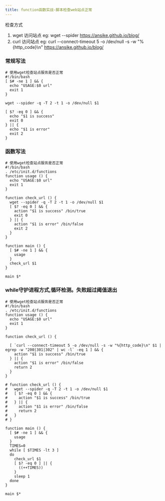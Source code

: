 ```yaml
---
title: function函数实战-脚本检查web站点正常
---
```


检查方式
1. wget 访问站点 eg: wget --spider https://ansike.github.io/blog/
2. curl 访问站点 eg: curl --connect-timeout 5 -o /dev/null -s -w "%{http_code}\n" https://ansike.github.io/blog/

### 常规写法

```shell
# 使用wget检查站点服务是否正常
#!/bin/bash
[ $# -ne 1 ] && {
  echo "USAGE:$0 url"
  exit 1
}

wget --spider -q -T 2 -t 1 -o /dev/null $1

[ $? -eq 0 ] && {
  echo "$1 is success"
  exit 0
} || {
  echo "$1 is error"
  exit 2
}
```

### 函数写法

```shell
# 使用wget检查站点服务是否正常
#!/bin/bash
. /etc/init.d/functions
function usage () {
  echo "USAGE:$0 url"
  exit 1
}

function check_url () {
  wget --spider -q -T 2 -t 1 -o /dev/null $1
  [ $? -eq 0 ] && {
    action "$1 is success" /bin/true
    exit 0
  } || {
    action "$1 is error" /bin/false
    exit 2
  }
}

function main () {
  [ $# -ne 1 ] && {
    usage
  }
  check_url $1
}

main $*
```

### while守护进程方式,循环检测。失败超过阈值退出

```shell
# 使用wget检查站点服务是否正常
#!/bin/bash
. /etc/init.d/functions
function usage () {
  echo "USAGE:$0 url"
  exit 1
}

function check_url () {
  
  [ `curl --connect-timeout 5 -o /dev/null -s -w "%{http_code}\n" $1 | egrep -w "200|301|302" | wc -l` -eq 1 ] && {
    action "$1 is success" /bin/true
  } || {
    action "$1 is error" /bin/false
    return 2
  }
}

# function check_url () {
#   wget --spider -q -T 2 -t 1 -o /dev/null $1
#   [ $? -eq 0 ] && {
#     action "$1 is success" /bin/true
#   } || {
#     action "$1 is error" /bin/false
#     return 2
#   }
# }

function main () {
  [ $# -ne 1 ] && {
    usage
  }
  TIMES=0
  while [ $TIMES -lt 3 ]
  do
    check_url $1
    [ $? -eq 0 ] || {
      ((++TIMES))
    }
    sleep 1
  done
}

main $*
```
